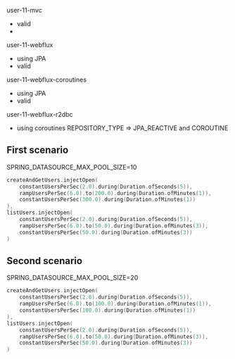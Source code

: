 user-11-mvc
- valid
- 
user-11-webflux
- using JPA
- valid

user-11-webflux-coroutines 
- using JPA
- valid

user-11-webflux-r2dbc
- using coroutines
REPOSITORY_TYPE => JPA_REACTIVE and COROUTINE


## First scenario

SPRING_DATASOURCE_MAX_POOL_SIZE=10

```kotlin
createAndGetUsers.injectOpen(
    constantUsersPerSec(2.0).during(Duration.ofSeconds(5)),
    rampUsersPerSec(6.0).to(200.0).during(Duration.ofMinutes(1)),
    constantUsersPerSec(300.0).during(Duration.ofMinutes(1))
),
listUsers.injectOpen(
    constantUsersPerSec(2.0).during(Duration.ofSeconds(5)),
    rampUsersPerSec(6.0).to(50.0).during(Duration.ofMinutes(3)),
    constantUsersPerSec(50.0).during(Duration.ofMinutes(3))
)
```

## Second scenario

SPRING_DATASOURCE_MAX_POOL_SIZE=20

```kotlin
createAndGetUsers.injectOpen(
    constantUsersPerSec(2.0).during(Duration.ofSeconds(5)),
    rampUsersPerSec(6.0).to(100.0).during(Duration.ofMinutes(1)),
    constantUsersPerSec(100.0).during(Duration.ofMinutes(1))
),
listUsers.injectOpen(
    constantUsersPerSec(2.0).during(Duration.ofSeconds(5)),
    rampUsersPerSec(6.0).to(50.0).during(Duration.ofMinutes(3)),
    constantUsersPerSec(50.0).during(Duration.ofMinutes(3))
)
```